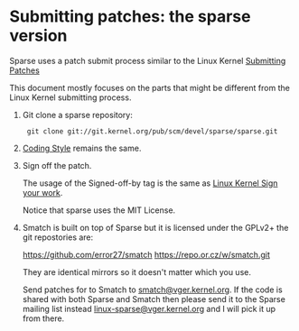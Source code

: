 Submitting patches: the sparse version
======================================

Sparse uses a patch submit process similar to the Linux Kernel
[Submitting Patches](https://www.kernel.org/doc/html/v4.12/process/submitting-patches.html)

This document mostly focuses on the parts that might be different from the Linux
Kernel submitting process.

1. Git clone a sparse repository:

        git clone git://git.kernel.org/pub/scm/devel/sparse/sparse.git

2. [Coding Style](https://www.kernel.org/doc/html/v4.12/process/coding-style.html) remains the same.

3. Sign off the patch.

   The usage of the Signed-off-by tag is the same as [Linux Kernel Sign your work](https://www.kernel.org/doc/html/v4.12/process/submitting-patches.html#sign-your-work-the-developer-s-certificate-of-origin).

   Notice that sparse uses the MIT License.

4. Smatch is built on top of Sparse but it is licensed under the GPLv2+ the
   git repostories are:

	https://github.com/error27/smatch
	https://repo.or.cz/w/smatch.git

   They are identical mirrors so it doesn't matter which you use.

   Send patches for to Smatch to <smatch@vger.kernel.org>.  If the code is
   shared with both Sparse and Smatch then please send it to the Sparse
   mailing list instead <linux-sparse@vger.kernel.org> and I will pick it up
   from there.

